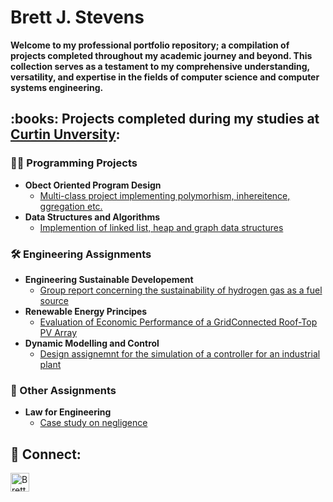 <h1>Brett J. Stevens </h1>

<b>Welcome to my professional portfolio repository; a compilation of projects completed throughout my academic journey and beyond. This collection serves as a testament to my comprehensive understanding, versatility, and expertise in the fields of computer science and computer systems engineering.
</b>

<h2> :books: Projects completed during my studies at <a href="https://www.curtin.edu.au/">Curtin Unversity</a>:</h2>



<h3>👨‍💻 Programming Projects</h2>

- <b>Obect Oriented Program Design</b>
  - [Multi-class project implementing polymorhism, inhereitence, ggregation etc. ](https://github.com/brettjstevens/COMP1001Assignment)
- <b>Data Structures and Algorithms</b>
  - [Implemention of linked list, heap and graph data structures](https://github.com/brettjstevens/COMP1002Assignment)

 <h3>🛠️ Engineering Assignments</h2>
 
 - <b>Engineering Sustainable Developement </b>
    - [Group report concerning the sustainability of hydrogen gas as a fuel source](https://github.com/brettjstevens/ENEN2000Assignment)
 - <b>Renewable Energy Principes</b>
    - [Evaluation of Economic Performance of a GridConnected Roof-Top PV Array](https://github.com/brettjstevens/ELEN3004Assignment)
 - <b>Dynamic Modelling and Control</b>
    - [Design assignemnt for the simulation of a controller for an industrial plant](https://github.com/brettjstevens/MXEN3004Assignment)

<h3> 📑 Other Assignments</h2>

- <b>Law for Engineering </b>
    - [Case study on negligence](https://github.com/brettjstevens/BLAW2000Assignment)

<h2> 🔗 Connect: </h2>

[<img align="left" alt="BrettStevens | LinkedIn" width="30px" src="https://cdn-icons-png.flaticon.com/256/174/174857.png" />][linkedin]

[linkedin]: https://www.linkedin.com/in/brett-stevens-1b8a80262/

<!--
**joshmadakor1/joshmadakor1** is a ✨ _special_ ✨ repository because its `README.md` (this file) appears on your GitHub profile.

Here are some ideas to get you started:

- 🔭 I’m currently working on ...
- 🌱 I’m currently learning ...
- 👯 I’m looking to collaborate on ...
- 🤔 I’m looking for help with ...
- 💬 Ask me about ...
- 📫 How to reach me: ...
- 😄 Pronouns: ...
- ⚡ Fun fact: ...
-->
